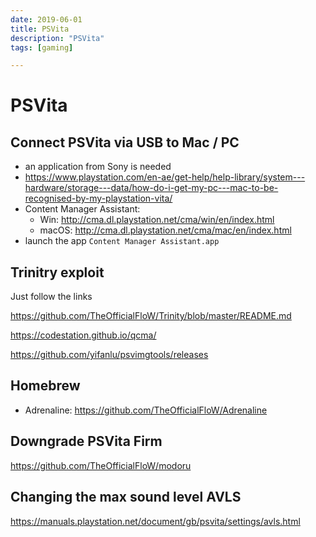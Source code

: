 ```yaml
---
date: 2019-06-01
title: PSVita
description: "PSVita"
tags: [gaming]

---
```


PSVita
=======

## Connect PSVita via USB to Mac / PC

- an application from Sony is needed
- https://www.playstation.com/en-ae/get-help/help-library/system---hardware/storage---data/how-do-i-get-my-pc---mac-to-be-recognised-by-my-playstation-vita/
- Content Manager Assistant:
    - Win: http://cma.dl.playstation.net/cma/win/en/index.html
    - macOS: http://cma.dl.playstation.net/cma/mac/en/index.html
- launch the app `Content Manager Assistant.app`


## Trinitry exploit

Just follow the links

https://github.com/TheOfficialFloW/Trinity/blob/master/README.md

https://codestation.github.io/qcma/

https://github.com/yifanlu/psvimgtools/releases


## Homebrew

- Adrenaline: https://github.com/TheOfficialFloW/Adrenaline

## Downgrade PSVita Firm

https://github.com/TheOfficialFloW/modoru

## Changing the max sound level AVLS

https://manuals.playstation.net/document/gb/psvita/settings/avls.html